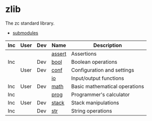 # zlib

The zc standard library.

* [submodules](zlib-sub.md)

| Inc | User | Dev | Name                           | Description
|-----|------|-----|--------------------------------|------------------
|     |      |     | [assert](zlib/assert.md)       | Assertions
| Inc |      | Dev | [bool](zlib/bool.md)           | Boolean operations
|     | User | Dev | [conf](zlib/conf.md)           | Configuration and settings
|     |      |     | [io](zlib/io.md)               | Input/output functions
| Inc | User | Dev | [math](zlib/math.md)           | Basic mathematical operations
| Inc |      |     | [prog](zlib/prog.md)           | Programmer's calculator
| Inc | User | Dev | [stack](zlib/stack.md)         | Stack manipulations
| Inc |      | Dev | [str](zlib/str.md)             | String operations

